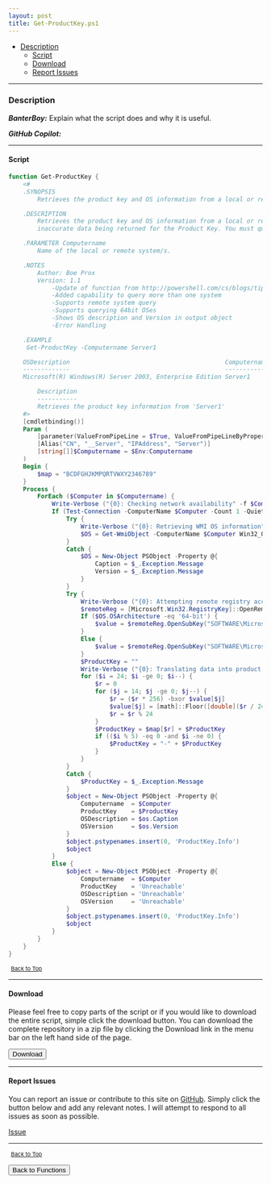 ```yaml
---
layout: post
title: Get-ProductKey.ps1
---
```


- [Description](#description)
  - [Script](#script)
  - [Download](#download)
  - [Report Issues](#report-issues)

---

### Description

**_BanterBoy:_** Explain what the script does and why it is useful.

**_GitHub Copilot:_**

---

#### Script

```powershell
function Get-ProductKey {
    <#
    .SYNOPSIS
        Retrieves the product key and OS information from a local or remote system/s.

    .DESCRIPTION
        Retrieves the product key and OS information from a local or remote system/s. Queries of 64bit OS from a 32bit OS will result in
        inaccurate data being returned for the Product Key. You must query a 64bit OS from a system running a 64bit OS.

    .PARAMETER Computername
        Name of the local or remote system/s.

    .NOTES
        Author: Boe Prox
        Version: 1.1
            -Update of function from http://powershell.com/cs/blogs/tips/archive/2012/04/30/getting-windows-product-key.aspx
            -Added capability to query more than one system
            -Supports remote system query
            -Supports querying 64bit OSes
            -Shows OS description and Version in output object
            -Error Handling

    .EXAMPLE
     Get-ProductKey -Computername Server1

    OSDescription                                           Computername OSVersion ProductKey
    -------------                                           ------------ --------- ----------
    Microsoft(R) Windows(R) Server 2003, Enterprise Edition Server1       5.2.3790  bcdfg-hjklm-pqrtt-vwxyy-12345

        Description
        -----------
        Retrieves the product key information from 'Server1'
    #>
    [cmdletbinding()]
    Param (
        [parameter(ValueFromPipeLine = $True, ValueFromPipeLineByPropertyName = $True)]
        [Alias("CN", "__Server", "IPAddress", "Server")]
        [string[]]$Computername = $Env:Computername
    )
    Begin {
        $map = "BCDFGHJKMPQRTVWXY2346789"
    }
    Process {
        ForEach ($Computer in $Computername) {
            Write-Verbose ("{0}: Checking network availability" -f $Computer)
            If (Test-Connection -ComputerName $Computer -Count 1 -Quiet) {
                Try {
                    Write-Verbose ("{0}: Retrieving WMI OS information" -f $Computer)
                    $OS = Get-WmiObject -ComputerName $Computer Win32_OperatingSystem -ErrorAction Stop
                }
                Catch {
                    $OS = New-Object PSObject -Property @{
                        Caption = $_.Exception.Message
                        Version = $_.Exception.Message
                    }
                }
                Try {
                    Write-Verbose ("{0}: Attempting remote registry access" -f $Computer)
                    $remoteReg = [Microsoft.Win32.RegistryKey]::OpenRemoteBaseKey([Microsoft.Win32.RegistryHive]::LocalMachine, $Computer)
                    If ($OS.OSArchitecture -eq '64-bit') {
                        $value = $remoteReg.OpenSubKey("SOFTWARE\Microsoft\Windows NT\CurrentVersion").GetValue('DigitalProductId4')[0x34..0x42]
                    }
                    Else {
                        $value = $remoteReg.OpenSubKey("SOFTWARE\Microsoft\Windows NT\CurrentVersion").GetValue('DigitalProductId')[0x34..0x42]
                    }
                    $ProductKey = ""
                    Write-Verbose ("{0}: Translating data into product key" -f $Computer)
                    for ($i = 24; $i -ge 0; $i--) {
                        $r = 0
                        for ($j = 14; $j -ge 0; $j--) {
                            $r = ($r * 256) -bxor $value[$j]
                            $value[$j] = [math]::Floor([double]($r / 24))
                            $r = $r % 24
                        }
                        $ProductKey = $map[$r] + $ProductKey
                        if (($i % 5) -eq 0 -and $i -ne 0) {
                            $ProductKey = "-" + $ProductKey
                        }
                    }
                }
                Catch {
                    $ProductKey = $_.Exception.Message
                }
                $object = New-Object PSObject -Property @{
                    Computername  = $Computer
                    ProductKey    = $ProductKey
                    OSDescription = $os.Caption
                    OSVersion     = $os.Version
                }
                $object.pstypenames.insert(0, 'ProductKey.Info')
                $object
            }
            Else {
                $object = New-Object PSObject -Property @{
                    Computername  = $Computer
                    ProductKey    = 'Unreachable'
                    OSDescription = 'Unreachable'
                    OSVersion     = 'Unreachable'
                }
                $object.pstypenames.insert(0, 'ProductKey.Info')
                $object
            }
        }
    }
}
```

<span style="font-size:11px;"><a href="#"><i class="fas fa-caret-up" aria-hidden="true" style="color: white; margin-right:5px;"></i>Back to Top</a></span>

---

#### Download

Please feel free to copy parts of the script or if you would like to download the entire script, simple click the download button. You can download the complete repository in a zip file by clicking the Download link in the menu bar on the left hand side of the page.

<button class="btn" type="submit" onclick="window.open('/PowerShell/functions/Get-ProductKey.ps1')">
    <i class="fa fa-cloud-download-alt">
    </i>
        Download
</button>

---

#### Report Issues

You can report an issue or contribute to this site on <a href="https://github.com/BanterBoy/scripts-blog/issues">GitHub</a>. Simply click the button below and add any relevant notes. I will attempt to respond to all issues as soon as possible.

<!-- Place this tag where you want the button to render. -->

<a class="github-button" href="https://github.com/BanterBoy/scripts-blog/issues/new?title=Get-ProductKey.ps1&body=There is a problem with this function. Please find details below." data-show-count="true" aria-label="Issue BanterBoy/scripts-blog on GitHub">Issue</a>

---

<span style="font-size:11px;"><a href="#"><i class="fas fa-caret-up" aria-hidden="true" style="color: white; margin-right:5px;"></i>Back to Top</a></span>

<a href="/menu/_pages/functions.html">
    <button class="btn">
        <i class='fas fa-reply'>
        </i>
            Back to Functions
    </button>
</a>

[1]: http://ecotrust-canada.github.io/markdown-toc
[2]: https://github.com/googlearchive/code-prettify
